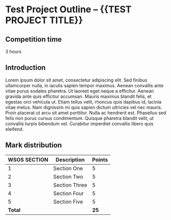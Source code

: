 # Test Project Outline – {{TEST PROJECT TITLE}}

## Competition time

3 hours

## Introduction

Lorem ipsum dolor sit amet, consectetur adipiscing elit. Sed finibus ullamcorper nulla, in iaculis sapien tempor maximus. Aenean convallis ante vitae purus sodales pharetra. Ut laoreet eget neque a efficitur. Aenean gravida ante quis efficitur accumsan. Mauris maximus blandit felis, et egestas orci vehicula ut. Etiam tellus velit, rhoncus quis dapibus id, lacinia vitae metus. Nam dignissim mi quis sapien dictum ultricies vel nec mauris. Proin placerat ut arcu sit amet porttitor. Nulla ac hendrerit est. Phasellus sed felis non purus cursus condimentum. Quisque pharetra blandit velit, ut convallis turpis bibendum vel. Curabitur imperdiet convallis libero quis eleifend. 

## Mark distribution

| WSOS SECTION | Description                            | Points |
| ------------ | -------------------------------------- | ------ |
| 1            | Section One                            | 5      |
| 2            | Section Two                            | 5      |
| 3            | Section Three                          | 5      |
| 4            | Section Four                           | 5      |
| 5            | Section Five                           | 5      |
| **Total**    |                                        | **25** |
